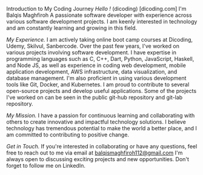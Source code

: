 Introduction to My Coding Journey
*Hello !* (dicoding) [dicoding.com]
I'm Balqis Maghfiroh
A passionate software developer with experience across various software development projects. I am keenly interested in technology and am constantly learning and growing in this field.

*My Experience.*
I am actively taking online boot camp courses at Dicoding, Udemy, Skilvul, Sanbercode. Over the past few years, I've worked on various projects involving software development. I have expertise in programming languages such as C, C++, Dart, Python, JavaScript, Haskell, and Node JS, as well as experience in coding web development, mobile application development, AWS infrastructure, data visualization, and database management. I'm also proficient in using various development tools like Git, Docker, and Kubernetes. I am proud to contribute to several open-source projects and develop useful applications. Some of the projects I've worked on can be seen in the public git-hub repository and git-lab repository.

*My Mission.*
I have a passion for continuous learning and collaborating with others to create innovative and impactful technology solutions. I believe technology has tremendous potential to make the world a better place, and I am committed to contributing to positive change.

*Get in Touch.*
If you're interested in collaborating or have any questions, feel free to reach out to me via email at balqismaghfiroh112@gmail.com I'm always open to discussing exciting projects and new opportunities. Don't forget to follow me on LinkedIn.
